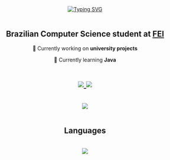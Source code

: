 <!-- Top SVG Gif with a greeting and my name. -->
<div align= "center">
  <a href="https://git.io/typing-svg"><img src="https://readme-typing-svg.herokuapp.com?font=Fira+Code&size=25&pause=1000&color=59F73A&background=000000&center=true&vCenter=true&random=false&width=435&lines=Hello%2C+World!;I'm+Vin%C3%ADcius" alt="Typing SVG" /></a>
</div>

<br>

<!-- Some introduction to myself, including a link to my university's website. -->
<h2 align="center">Brazilian Computer Science student at <a href="https://portal.fei.edu.br/">FEI</a></h2>
<div align="center">
  <p>🔭 Currently working on <strong>university projects</strong> </p>
  <p>🌱 Currently learning <strong>Java</strong> </p>
</div>
<!-- Some important links (Email and LinkedIn)-->
<h1 align="center"> 
  <a href="mailto:vinicastro881@gmail.com">
    <img src="https://img.shields.io/badge/Gmail-000000?style=for-the-badge&logo=gmail&logoColor=green" />
  </a>
  <a href="https://www.linkedin.com/in/viniciusduarte2/" target="_blank">
    <img src="https://img.shields.io/badge/LinkedIn-000000?style=for-the-badge&logo=linkedin&logoColor=green" target="_blank" />
  </a>
</h1>

<br>

<!-- My Github Stats -->
<div align="center">
  <img src="https://github-readme-stats.vercel.app/api?username=vinizika&show_icons=true&theme=dark">
</div>

<br>

<h2 align="center"> Languages </h2>
<br/>
<div align="center">
    <img src="https://skillicons.dev/icons?i=html,css,javascript,python,php,mysql,c,cpp" />
</div>


